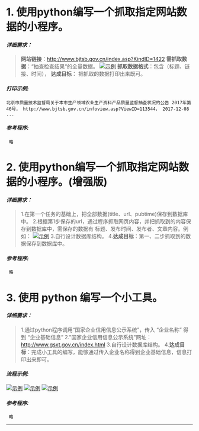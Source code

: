 # 1. 使用python编写一个抓取指定网站数据的小程序。
#### _详细需求：_

> **网站链接**：http://www.bjtsb.gov.cn/index.asp?KindID=1422
> **需抓取数据**：“抽查检查结果“的全量数据。
> [![示例](/images/2017/12/15/1.1.png)](/images/2017/12/15/1.2.png)
> **抓取数据格式**：包含（标题、链接、时间），
> **达成目标**： 把抓取的数据打印出来既可。

#### _打印示例:_
    北京市质量技术监督局关于本市生产领域农业生产资料产品质量监督抽查状况的公告 2017年第46号， http://www.bjtsb.gov.cn/infoview.asp?ViewID=113544， 2017-12-08 ...

#### _参考程序:_
     略


# 2. 使用python编写一个抓取指定网站数据的小程序。(增强版)
#### _详细需求：_

> 1.在第一个任务的基础上，把全部数据(title、url、pubtime)保存到数据库中。
> 2.根据第1步保存的url，通过程序抓取网页内容，并把抓取到的内容保存到数据库中，需保存的数据有 标题、发布时间、发布者、文章内容。例如：
> [![示例](/images/2017/12/15/1.3.png)](/images/2017/12/15/1.4.png)
> 3.自行设计数据库结构。
> 4.**达成目标**：第一、二步抓取到的数据保存到数据库中。

#### _参考程序:_
     略


# 3. 使用 python 编写一个小工具。
#### _详细需求：_

> 1.通过python程序调用“国家企业信用信息公示系统”，传入 “企业名称” 得到 “企业基础信息” 
> 2."国家企业信用信息公示系统"网址：http://www.gsxt.gov.cn/index.html
> 3.自行设计数据库结构。
> 4.**达成目标**：完成小工具的编写，能够通过传入企业名称得到企业基础信息，信息打印出来即可。

#### _流程示例:_
[![示例](/images/2017/12/15/1.5.png)](/images/2017/12/15/1.6.png)
[![示例](/images/2017/12/15/1.7.png)](/images/2017/12/15/1.8.png)
[![示例](/images/2017/12/15/1.9.png)](/images/2017/12/15/2.0.png)

#### _参考程序:_
     略

*****